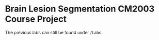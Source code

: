 # Brain Lesion Segmentation CM2003 Course Project

The previous labs can still be found under /Labs
